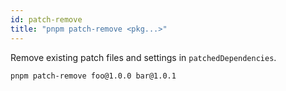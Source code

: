 ```yaml
---
id: patch-remove
title: "pnpm patch-remove <pkg...>"
---
```


Remove existing patch files and settings in `patchedDependencies`.

```sh
pnpm patch-remove foo@1.0.0 bar@1.0.1
```
